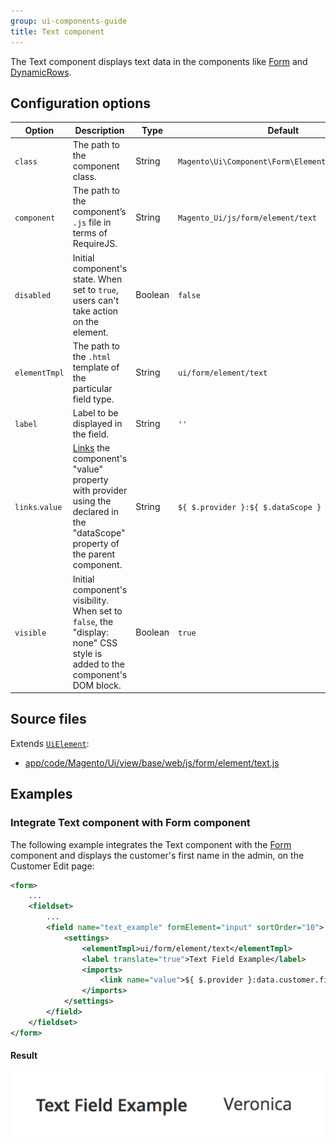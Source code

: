 ```yaml
---
group: ui-components-guide
title: Text component
---
```


The Text component displays text data in the components like [Form](form.html) and [DynamicRows](dynamicrows.html).

## Configuration options

| Option | Description | Type | Default |
| --- | --- | --- | --- |
| `class` | The path to the component class. | String | `Magento\Ui\Component\Form\Element\DataType\Text` |
| `component` | The path to the component’s `.js` file in terms of RequireJS. | String | `Magento_Ui/js/form/element/text` |
| `disabled` | Initial component's state. When set to `true`, users can't take action on the element. | Boolean | `false` |
| `elementTmpl` | The path to the `.html` template of the particular field type. | String | `ui/form/element/text` |
| `label` | Label to be displayed in the field. | String | `''` |
| `links`.`value` | [Links](concepts/linking.md) the component's "value" property with provider using the declared in the "dataScope" property of the parent component. | String | `${ $.provider }:${ $.dataScope }` |
| `visible` | Initial component's visibility. When set to `false`, the "display: none" CSS style is added to the component's DOM block. | Boolean | `true` |

## Source files

Extends [`UiElement`](concepts/element.md):

-  [app/code/Magento/Ui/view/base/web/js/form/element/text.js](https://github.com/magento/magento2/blob/2.4/app/code/Magento/Ui/view/base/web/js/form/element/text.js)

## Examples

### Integrate Text component with Form component

The following example integrates the Text component with the [Form](form.html) component and displays the customer's first name in the admin, on the Customer Edit page:

```xml
<form>
    ...
    <fieldset>
        ...
        <field name="text_example" formElement="input" sortOrder="10">
            <settings>
                <elementTmpl>ui/form/element/text</elementTmpl>
                <label translate="true">Text Field Example</label>
                <imports>
                    <link name="value">${ $.provider }:data.customer.firstname</link>
                </imports>
            </settings>
        </field>
    </fieldset>
</form>
```

#### Result

![Text Component example](../_images/ui-components/ui-text-result.png)
